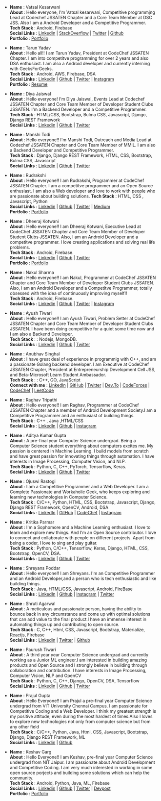 <!-- - __Name__ :           
 __About__ :      
 __Tech Stack__ :      
 __Social Links__ : 
 __Portfolio__ : -->

- __Name__ : Vatsal Kesarwani             
 __About__ : Hello everyone, I'm Vatsal kesarwani, Competitive programmjng Lead at Codechef JSSATEN Chapter and a Core Team Member at DSC JSS. Also I am a Android Developer and a Competitive Programmer.       
 __Tech Stack__ : Android, Firebase     
 __Social Links__ : [Linkedin](https://www.linkedin.com/in/vatsal-kesarwani/) | [StackOverflow](https://stackoverflow.com/users/12203379/vatsal-kesarwani) | [Twitter](https://twitter.com/kesarwaniVatsal) | [Github](https://github.com/plazzy99)          
 __Portfolio__ : [Portfolio](https://bit.ly/vatsal-portfolio)
 
 
 - __Name__ : Tarun Yadav          
 __About__ : Hello all!! I am Tarun Yadav, President at CodeChef JSSATEN Chapter. I am into competitve programming for over 2 years and also DSA enthusiast. I am also a Android developer and currently interning with GeeksForGeeks.     
 __Tech Stack__ : Android, AWS, Firebase, DSA          
 __Social Links__ : [Linkedin](https://www.linkedin.com/in/tarun-yadav-384320175/) | [Github](https://github.com/tarun26091999) | [Twitter](https://twitter.com/yadavtarun_10) | [Instagram](https://www.instagram.com/tarunyadav_10/)     
 __Portfolio__ : [Resume](https://drive.google.com/file/d/1_9zCEDPTMuMGB5oSFRrIU8lcQ7xWGP3D/view?usp=sharing)


- __Name__ : Diya Jaiswal    
 __About__ : Hello everyone! I'm Diya Jaiswal, Events Lead at Codechef JSSATEN Chapter and Core Team Member of Developer Student Clubs JSSATEN. I'm a Backend Developer and a Competitive Programmer.  
 __Tech Stack__ : HTML/CSS, Bootstrap, Bulma CSS, Javascript, Django, Django REST Framework       
 __Social Links__ : [Linkedin](https://www.linkedin.com/in/diyajaiswal11/) | [Github](https://github.com/diyajaiswal11) | [Twitter](https://twitter.com/diyajaiswal_11)
 
 
 - __Name__ : Manshi Todi  
 __About__ : Hello everyone!! I'm Manshi Todi, Outreach and Media Lead at Codechef JSSATEN Chapter and Core Team Member of MMIL. I am also a Backend Developer and Competitive Programmer.  
 __Tech Stack__ : Django, Django REST Framework, HTML, CSS, Bootstrap, Bulma CSS, Javascript        
 __Social Links__ : [Linkedin](https://www.linkedin.com/in/manshi-todi-a017a2178/) | [Github](https://github.com/todi-2000) | [Twitter](https://twitter.com/manshitodi)
 
 
- __Name__ : Rudrakshi        
 __About__ : Hello everyone!! I am Rudrakshi, Programmer at CodeChef JSSATEN Chapter. I am a competitve programmer and an Open Source enthusiast. I am also a Web developer and   love to work with people who are passionate about building solutions.
 __Tech Stack__ : HTML, CSS , Javascript, Python          
 __Social Links__ : [Linkedin](https://www.linkedin.com/in/rudrakshi-soni-403031195/) | [Github](https://github.com/rudrakshi99) | [Twitter](https://twitter.com/Rudrakshi09) | [Medium](https://medium.com/@sonirudrakshi99)     
 __Portfolio__ : [Portfolio](https://rudrakshi99.github.io/Portfolio/)
 
 
 - __Name__ : Dheeraj Kotwani        
 __About__ : Hello everyone!! I am Dheeraj Kotwani, Executive Lead at CodeChef JSSATEN Chapter and Core Team Member of Developer Student Clubs JSSATEN. Also, I am an Android Developer and a competitve programmer. I love creating applications and solving real life problems.  
 __Tech Stack__ : Android, Firebase.  
 __Social Links__ : [Linkedin](https://www.linkedin.com/in/dheerajkotwani/) | [Github](https://github.com/dheerajkotwani) | [Twitter](https://twitter.com/kotwani_dheeraj)      
 __Portfolio__ : [Portfolio](https://dheerajkotwani.github.io/)
 
 
  - __Name__ : Nakul Sharma        
 __About__ : Hello everyone!! I am Nakul, Programmer at CodeChef JSSATEN Chapter and Core Team Member of Developer Student Clubs JSSATEN. Also, I am an Android Developer and a Competitve Programmer, totally obsessed with the idea of continuously improving myself!!  
 __Tech Stack__ : Android, Firebase.  
 __Social Links__ :  [Linkedin](https://www.linkedin.com/in/nakul-19/) | [Github](https://github.com/nakul-19) | [Twitter](https://twitter.com/_Nakul19) | [Instagram](https://www.instagram.com/_nakul__19_/)  
 

- __Name__ : Ayush Tiwari       
 __About__ : Hello everyone!! I am Ayush Tiwari, Problem Setter at CodeChef JSSATEN Chapter and Core Team Member of Developer Student Clubs JSSATEN. I have been doing competitive for a quiet some time now and I am also a Backend Developer.  
 __Tech Stack__ : : Nodejs, MongoDB.    
 __Social Links__ : [Linkedin](https://www.linkedin.com/in/ayushtiwari57/) | [Github](https://github.com/servermonk) | [Twitter](https://twitter.com/ayyush_tiwari57)    
 
 - __Name__ : Anubhav Singhal      
 __About__ : I have great deal of experience in programmig with C++, and am a passionate Golang backend developer. I am Executive at CodeChef JSSATEN Chapter, President at Entrepreneurship Development Cell JSS,  and Beta-Microsoft Learn Student Ambassador.       
 __Tech Stack__ : : C++, GO, JavaScript      
 __Connect with me__ : [LinkedIn](https://www.linkedin.com/in/anubhavitis/) | [GitHub](https://github.com/anubhavitis) | [Twitter](https://twitter.com/anubhavitis) | [Dev.To](https://dev.to/anubhavitis) | [CodeForces](https://codeforces.com/profile/zeddie) | [CodeChef](https://www.codechef.com/users/zeddie) | [LeetCode](https://leetcode.com/zeddie/)
  

- __Name__ :  Raghav Tripathi         
 __About__ :    Hello everyone!! I am Raghav, Programmer at CodeChef JSSATEN Chapter and a member of Android Development Society.I am a Competitive Programmer and an enthusiast of building things.    
 __Tech Stack__ :  C++ , Java ,HTML/CSS    
 __Social Links__ : [LinkedIn](https://www.linkedin.com/in/raghav-tripathi/) | [Github](https://github.com/01raghav) | [Instagram](https://www.instagram.com/raghavtripathi01/)  


- __Name__ : Aditya Kumar Gupta   
 __About__ : A pre-final year Computer Science undergrad. Being a Computer Science student everything about computers excites me. My passion is centered in Machine Learning. I  build models from scratch and have great passion for innovating things through automation. I have interests in Image Processing, Computer Vision, and NLP. <br>
 __Tech Stack__ : Python, C, C++, PyTorch, Tensorflow, Keras.      
 __Social Links__ : [Linkedin](https://www.linkedin.com/in/geekquad/) | [Github](https://github.com/geekquad) | [Twitter](https://twitter.com/geekquad_)
 
 
- __Name__ : Ojuswi Rastogi   
 __About__ : I am a Competitive Programmer and a Web Developer. I am a Complete Passionate and Workaholic Geek, who keeps exploring and learning new technologies in Computer Science.   
 __Tech Stack__ : C/C++, Python, HTML, CSS, Bootstrap, Javascript, Django, Django REST Framework, OpenCV, Android, DSA   
 __Social Links__ : [LinkedIn](https://www.linkedin.com/in/ojuswizard/) | [GitHub](https://github.com/OjusWiZard) | [CodeChef](https://www.codechef.com/users/tanyx01) | [Instagram](https://www.instagram.com/me.not.go.out/)   


- __Name__ : Kritika Parmar   
 __About__ : I'm a Sophomore and a Machine Learning enthusiast.  I love to learn and explore new things. And I'm an Open Source contributor. I love to connect and collaborate with people on different projects. Apart from being a coder, I love to sing and play guitar.<br>
 __Tech Stack__ : Python, C/C++, Tensorflow, Keras, Django, HTML, CSS, Bootstrap, OpenCV, DSA.      
 __Social Links__ : [Linkedin](https://www.linkedin.com/in/kritika-parmar-10244a193/) | [Github](https://github.com/kritikaparmar-programmer) | [Twitter](https://twitter.com/KritikaParmar5)


- __Name__ :  Shreyans Poddar            
 __About__ : Hello everyone!! I am Shreyans. I'm an Competitive Programmer and an Android Developer,and a person who is tech enthusiastic and like building things.        
 __Tech Stack__ :  Java, HTML/CSS, Javascript, Android, FireBase        
 __Social Links__ : [LinkedIn](https://www.linkedin.com/in/shreyans-poddar-4015a9130/) | [Github](https://github.com/shreyanspoddar) | [Instagram](https://www.instagram.com/shreyanspoddar/) | [Twitter](https://twitter.com/shreyans_poddar)   
 
 
- __Name__ : Shruti Agarwal              
 __About__ : A meticulous and passionate person, having the ability to bounce back in any circumstance and come up with optimal solutions that can add value to the final product.I have an immense interest in automating things up and contributing to open source.       
 __Tech Stack__ : C, C++, Html, CSS, Javascript, Bootstrap, Materialize, Reactjs, Firebase      
 __Social Links__ : [Linkedin](https://www.linkedin.com/in/shruti-agarwal-650a17196) | [Twitter](https://twitter.com/ShrutiA11593016) | [Github](https://github.com/Shruti3004) 
 

- __Name__ : Paurush Tiwari   
 __About__ : A third year year Computer Science undergrad and currently working as a Junior ML engineer.I am interested in building amazing products and Open Source and I strongly believe in building through collaboration and contribution. I have interests in Image Processing, Computer Vision, NLP and OpenCV<br>
 __Tech Stack__ : Python, C, C++, Django, OpenCV, DSA, Tensorflow      
 __Social Links__ : [Linkedin](https://www.linkedin.com/in/paurushtiwari/) | [Github](https://github.com/MAJOR-BEAST) | [Twitter](https://twitter.com/tiwari_paurush)
 
 
- __Name__ : Prajul Gupta             
 __About__ : Hello Everyone!! I am Prajul a pre-final year Computer Science undergrad from VIT University Chennai Campus. I am passionate for  Competitive Coding and a Web Developer. I think my greatest strength is my positive attitude, even during the most hardest of times.Also I loves to explore new technologies not only from computer science but from any other field    
 __Tech Stack__ : C/C++, Python, Java, Html, CSS, Javascript, Bootstrap, Django, Django REST Framework, ML      
 __Social Links__ : [Linkedin](https://www.linkedin.com/in/prajulgupta1920) | [Github](https://github.com/prajul007) 
 
- __Name__ : Keshav Garg          
 __About__ : Hello Everyone!! I am Keshav, pre-final year Computer Science undergrad from  NIT Jaipur. I am passionate about Android Development and Competitive Coding. I am very much interested in working in some open source porjects and building some solutions which can help the community.     
 __Tech Stack__ : Android, Python, Java, ML, Firebase          
 __Social Links__ : [Linkedin](https://www.linkedin.com/in/gargk747/) | [Github](https://github.com/gargk747) | [Twitter](https://twitter.com/gargk747) | [Devpost](https://www.devpost.com/gargk747/)     
 __Portfolio__ : [Portfolio](https://gargk747.github.io/gargk747-portfolio)
 
